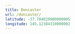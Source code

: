 ```yaml
---
title: Doncaster
url: /doncaster/
latitude: -37.784829900000005
longitude: 145.12384310000002
---
```

